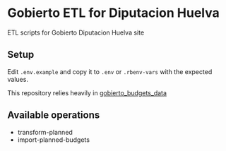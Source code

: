 # Gobierto ETL for Diputacion Huelva

ETL scripts for Gobierto Diputacion Huelva site

## Setup

Edit `.env.example` and copy it to `.env` or `.rbenv-vars` with the expected values.

This repository relies heavily in [gobierto_budgets_data](https://github.com/PopulateTools/gobierto_budgets_data)

## Available operations

- transform-planned
- import-planned-budgets

